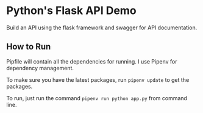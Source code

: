 # Python's Flask API Demo

Build an API using the flask framework and swagger for API documentation.

## How to Run

Pipfile will contain all the dependencies for running.  I use Pipenv for dependency management.

To make sure you have the latest packages, run `pipenv update` to get the packages.

To run, just run the command `pipenv run python app.py` from command line.
